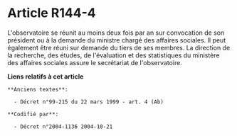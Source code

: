 # Article R144-4

L'observatoire se réunit au moins deux fois par an sur convocation de son président ou à la demande du ministre chargé des
affaires sociales. Il peut également être réuni sur demande du tiers de ses membres. La direction de la recherche, des
études, de l'évaluation et des statistiques du ministère des affaires sociales assure le secrétariat de l'observatoire.

**Liens relatifs à cet article**

	**Anciens textes**:

	  - Décret n°99-215 du 22 mars 1999 - art. 4 (Ab)

	**Codifié par**:

	  - Décret n°2004-1136 2004-10-21
